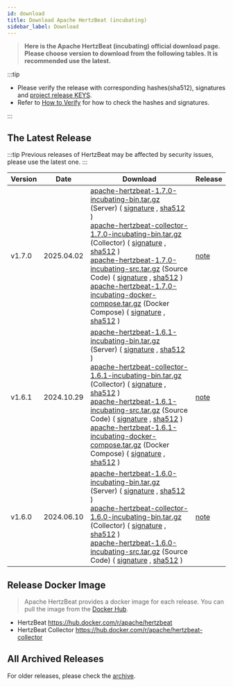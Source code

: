 ```yaml
---
id: download
title: Download Apache HertzBeat (incubating)
sidebar_label: Download
---
```


> **Here is the Apache HertzBeat (incubating) official download page.**
> **Please choose version to download from the following tables. It is recommended use the latest.**

:::tip

- Please verify the release with corresponding hashes(sha512), signatures and [project release KEYS](https://downloads.apache.org/incubator/hertzbeat/KEYS).
- Refer to [How to Verify](https://www.apache.org/dyn/closer.cgi#verify) for how to check the hashes and signatures.

:::

## The Latest Release

:::tip
Previous releases of HertzBeat may be affected by security issues, please use the latest one.
:::

| Version | Date       | Download                                                                                                                                                                                                                                                                                                                                                                                                                                                                                                                                                                                                                                                                                                                                                                                                                                                                                                                                                                                                                                                                                                                                                                                                                                                                                                                                                                                                                                                                                                                                                                                                                                                                                                                                                                                                       | Release                                                         |
| ------- | ---------- |----------------------------------------------------------------------------------------------------------------------------------------------------------------------------------------------------------------------------------------------------------------------------------------------------------------------------------------------------------------------------------------------------------------------------------------------------------------------------------------------------------------------------------------------------------------------------------------------------------------------------------------------------------------------------------------------------------------------------------------------------------------------------------------------------------------------------------------------------------------------------------------------------------------------------------------------------------------------------------------------------------------------------------------------------------------------------------------------------------------------------------------------------------------------------------------------------------------------------------------------------------------------------------------------------------------------------------------------------------------------------------------------------------------------------------------------------------------------------------------------------------------------------------------------------------------------------------------------------------------------------------------------------------------------------------------------------------------------------------------------------------------------------------------------------------------|-----------------------------------------------------------------|
| v1.7.0  | 2025.04.02 | [apache-hertzbeat-1.7.0-incubating-bin.tar.gz](https://www.apache.org/dyn/closer.lua/incubator/hertzbeat/1.7.0/apache-hertzbeat-1.7.0-incubating-bin.tar.gz) (Server) ( [signature](https://downloads.apache.org/incubator/hertzbeat/1.7.0/apache-hertzbeat-1.7.0-incubating-bin.tar.gz.asc) , [sha512](https://downloads.apache.org/incubator/hertzbeat/1.7.0/apache-hertzbeat-1.7.0-incubating-bin.tar.gz.sha512) ) <br/> [apache-hertzbeat-collector-1.7.0-incubating-bin.tar.gz](https://www.apache.org/dyn/closer.lua/incubator/hertzbeat/1.7.0/apache-hertzbeat-collector-1.7.0-incubating-bin.tar.gz) (Collector) ( [signature](https://downloads.apache.org/incubator/hertzbeat/1.7.0/apache-hertzbeat-collector-1.7.0-incubating-bin.tar.gz.asc) , [sha512](https://downloads.apache.org/incubator/hertzbeat/1.7.0/apache-hertzbeat-collector-1.7.0-incubating-bin.tar.gz.sha512) ) <br/> [apache-hertzbeat-1.7.0-incubating-src.tar.gz](https://www.apache.org/dyn/closer.lua/incubator/hertzbeat/1.7.0/apache-hertzbeat-1.7.0-incubating-src.tar.gz) (Source Code) ( [signature](https://downloads.apache.org/incubator/hertzbeat/1.7.0/apache-hertzbeat-1.7.0-incubating-src.tar.gz.asc) , [sha512](https://downloads.apache.org/incubator/hertzbeat/1.7.0/apache-hertzbeat-1.7.0-incubating-src.tar.gz.sha512) )  <br/> [apache-hertzbeat-1.7.0-incubating-docker-compose.tar.gz](https://www.apache.org/dyn/closer.lua/incubator/hertzbeat/1.7.0/apache-hertzbeat-1.7.0-incubating-docker-compose.tar.gz) (Docker Compose) ( [signature](https://downloads.apache.org/incubator/hertzbeat/1.7.0/apache-hertzbeat-1.7.0-incubating-docker-compose.tar.gz.asc) , [sha512](https://downloads.apache.org/incubator/hertzbeat/1.7.0/apache-hertzbeat-1.7.0-incubating-docker-compose.tar.gz.sha512) ) | [note](https://github.com/apache/hertzbeat/releases/tag/v1.7.0) |
| v1.6.1  | 2024.10.29 | [apache-hertzbeat-1.6.1-incubating-bin.tar.gz](https://www.apache.org/dyn/closer.lua/incubator/hertzbeat/1.6.1/apache-hertzbeat-1.6.1-incubating-bin.tar.gz) (Server) ( [signature](https://downloads.apache.org/incubator/hertzbeat/1.6.1/apache-hertzbeat-1.6.1-incubating-bin.tar.gz.asc) , [sha512](https://downloads.apache.org/incubator/hertzbeat/1.6.1/apache-hertzbeat-1.6.1-incubating-bin.tar.gz.sha512) ) <br/> [apache-hertzbeat-collector-1.6.1-incubating-bin.tar.gz](https://www.apache.org/dyn/closer.lua/incubator/hertzbeat/1.6.1/apache-hertzbeat-collector-1.6.1-incubating-bin.tar.gz) (Collector) ( [signature](https://downloads.apache.org/incubator/hertzbeat/1.6.1/apache-hertzbeat-collector-1.6.1-incubating-bin.tar.gz.asc) , [sha512](https://downloads.apache.org/incubator/hertzbeat/1.6.1/apache-hertzbeat-collector-1.6.1-incubating-bin.tar.gz.sha512) ) <br/> [apache-hertzbeat-1.6.1-incubating-src.tar.gz](https://www.apache.org/dyn/closer.lua/incubator/hertzbeat/1.6.1/apache-hertzbeat-1.6.1-incubating-src.tar.gz) (Source Code) ( [signature](https://downloads.apache.org/incubator/hertzbeat/1.6.1/apache-hertzbeat-1.6.1-incubating-src.tar.gz.asc) , [sha512](https://downloads.apache.org/incubator/hertzbeat/1.6.1/apache-hertzbeat-1.6.1-incubating-src.tar.gz.sha512) )  <br/> [apache-hertzbeat-1.6.1-incubating-docker-compose.tar.gz](https://www.apache.org/dyn/closer.lua/incubator/hertzbeat/1.6.1/apache-hertzbeat-1.6.1-incubating-docker-compose.tar.gz) (Docker Compose) ( [signature](https://downloads.apache.org/incubator/hertzbeat/1.6.1/apache-hertzbeat-1.6.1-incubating-docker-compose.tar.gz.asc) , [sha512](https://downloads.apache.org/incubator/hertzbeat/1.6.1/apache-hertzbeat-1.6.1-incubating-docker-compose.tar.gz.sha512) ) | [note](https://github.com/apache/hertzbeat/releases/tag/v1.6.1) |
| v1.6.0  | 2024.06.10 | [apache-hertzbeat-1.6.0-incubating-bin.tar.gz](https://www.apache.org/dyn/closer.lua/incubator/hertzbeat/1.6.0/apache-hertzbeat-1.6.0-incubating-bin.tar.gz) (Server) ( [signature](https://downloads.apache.org/incubator/hertzbeat/1.6.0/apache-hertzbeat-1.6.0-incubating-bin.tar.gz.asc) , [sha512](https://downloads.apache.org/incubator/hertzbeat/1.6.0/apache-hertzbeat-1.6.0-incubating-bin.tar.gz.sha512) ) <br/> [apache-hertzbeat-collector-1.6.0-incubating-bin.tar.gz](https://www.apache.org/dyn/closer.lua/incubator/hertzbeat/1.6.0/apache-hertzbeat-collector-1.6.0-incubating-bin.tar.gz) (Collector) ( [signature](https://downloads.apache.org/incubator/hertzbeat/1.6.0/apache-hertzbeat-collector-1.6.0-incubating-bin.tar.gz.asc) , [sha512](https://downloads.apache.org/incubator/hertzbeat/1.6.0/apache-hertzbeat-collector-1.6.0-incubating-bin.tar.gz.sha512) ) <br/> [apache-hertzbeat-1.6.0-incubating-src.tar.gz](https://www.apache.org/dyn/closer.lua/incubator/hertzbeat/1.6.0/apache-hertzbeat-1.6.0-incubating-src.tar.gz) (Source Code) ( [signature](https://downloads.apache.org/incubator/hertzbeat/1.6.0/apache-hertzbeat-1.6.0-incubating-src.tar.gz.asc) , [sha512](https://downloads.apache.org/incubator/hertzbeat/1.6.0/apache-hertzbeat-1.6.0-incubating-src.tar.gz.sha512) )                                                                                                                                                                                                                                                                                                                                                                                                                                                                                  | [note](https://github.com/apache/hertzbeat/releases/tag/v1.6.0) |

## Release Docker Image

> Apache HertzBeat provides a docker image for each release. You can pull the image from the [Docker Hub](https://hub.docker.com/r/apache/hertzbeat).

- HertzBeat <https://hub.docker.com/r/apache/hertzbeat>
- HertzBeat Collector <https://hub.docker.com/r/apache/hertzbeat-collector>

## All Archived Releases

For older releases, please check the [archive](https://archive.apache.org/dist/incubator/hertzbeat/).
